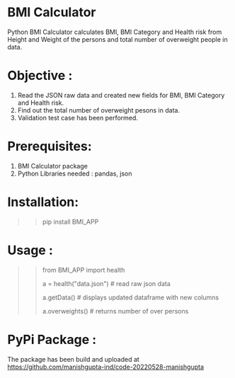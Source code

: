 # BMI Calculator
Python BMI Calculator calculates BMI, BMI Category and Health risk from Height and Weight of the persons and total number of overweight people in data.


# Objective :
1. Read the JSON raw data and created new fields for BMI, BMI Category and Health risk.
2. Find out the total number of overweight pesons in data.
3. Validation test case has been performed.

# Prerequisites:
1. BMI Calculator package
2. Python Libraries needed : pandas, json

# Installation:
>> pip install BMI_APP

# Usage :

>> from BMI_APP import health
>> 
>> a = health("data.json")    # read raw json data
>> 
>> a.getData()           # displays updated dataframe with new columns
>> 
>> a.overweights()       # returns number of over persons

# PyPi Package :
The package has been build and uploaded at https://github.com/manishgupta-ind/code-20220528-manishgupta

